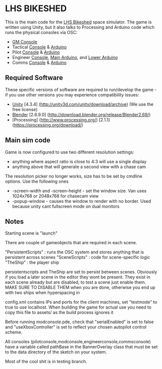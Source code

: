 LHS BIKESHED
============

This is the main code for the [LHS
Bikeshed](http://lhsbikeshed.tumblr.com/) space simulator. The game is
written using Unity, but it also talks to Processing and Arduino code
which runs the physical consoles via OSC:

* [GM Console](https://github.com/lhsbikeshed/modconsole)
* Tactical [Console](https://github.com/lhsbikeshed/tacticalconsole) & [Arduino](https://github.com/lhsbikeshed/tacticalArduino)
* Pilot [Console](https://github.com/lhsbikeshed/pilotconsole) & [Arduino](https://github.com/lhsbikeshed/pilotArduino)
* Engineer [Console](https://github.com/lhsbikeshed/engineerconsole), [Main Arduino](https://github.com/lhsbikeshed/engineerMainArduino), and [Lower Arduino](https://github.com/lhsbikeshed/engineerLowerArduino)
* Comms [Console](https://github.com/lhsbikeshed/commsconsole) & [Arduino](https://github.com/lhsbikeshed/commsArduino)




Required Software
-----------------

These specific versions of software are required to run/develop the
game - if you use other versions you may experience compatibility issues:

* [Unity](http://unity3d.com/) [4.3.4] (http://unity3d.com/unity/download/archive) (We use the free license)
* [Blender](http://www.blender.org/) [2.6.9.0] (http://download.blender.org/release/Blender2.69/)
* [Processing] (http://www.processing.org/) [2.1.1] (https://processing.org/download/)


Main sim code
-------------

Game is now configured to use two different resolution settings:
* anything where aspect ratio is close to 4:3 will use a single display
* anything above that will generate a second view with a chase cam

The resolution picker no longer works, size has to be set by cmdline options. Use the following ones
* -screen-width and -screen-height - set the window size. Van uses 1024x768 or 2048x768 for chasecam view
* -popup-window - causes the window to render with no border. Used because unity cant fullscreen mode on dual monitors



Notes
-----

Starting scene is "launch"

There are couple of gameobjects that are required in each scene.

"PersistentScripts" : runs the OSC system and stores anything that is persistent across scenes
"SceneScripts" : 	code for scene-specific logic
"TheShip"	: the player ship


persistentscripts and TheShip are set to persist between scenes. Obviously if you load a later scene in the editor they wont be present. They exist in each scene already but are disabled, to test a scene just enable them. MAKE SURE TO DISABLE THEM when you are done, otherwise you end up with two ships when hyperspacing in

config.xml contains IPs and ports for the client machines, set "testmode" to true to use localhost. When building the game for actual use you need to copy this file to assets/ as the build process ignores it

Before running modconsole.pde, check that "serialEnabled" is set to false and "useXboxController" is set to reflect your chosen autopilot control scheme.

All consoles (pilotconsole,modconsole,engineerconsole,commsconsole) have a variable called pathBase in the BannerOverlay class that must be set to the data directory of the sketch on your system.  

Most of the cool shit is in testing branch.


